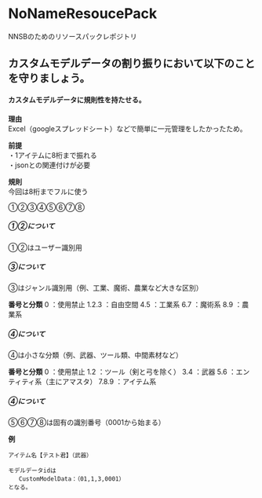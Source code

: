 # NoNameResoucePack
NNSBのためのリソースパックレポジトリ

## カスタムモデルデータの割り振りにおいて以下のことを守りましょう。



#### カスタムモデルデータに規則性を持たせる。

**理由**  
Excel（googleスプレッドシート）などで簡単に一元管理をしたかったため。  


**前提**  
・1アイテムに8桁まで振れる  
・jsonとの関連付けが必要  

**規則**  
今回は8桁までフルに使う  
  
①②③④⑤⑥⑦⑧  
  
##### ①②について
①②はユーザー識別用

##### ③について
③はジャンル識別用（例、工業、魔術、農業など大きな区別）

**番号と分類**
0       ：使用禁止
1.2.3   ：自由空間
4.5     ：工業系
6.7     ：魔術系
8.9     ：農業系
##### ④について
④は小さな分類（例、武器、ツール類、中間素材など）

**番号と分類**
0       ：使用禁止
1.2     ：ツール（剣と弓を除く）
3.4     ：武器
5.6     ：エンティティ系（主にアマスタ）
7.8.9   ：アイテム系

##### ④について
⑤⑥⑦⑧は固有の識別番号（0001から始まる）

**例**
```
アイテム名【テスト君】（武器）

モデルデータidは
   CustomModelData：（01,1,3,0001）
となる。
```
